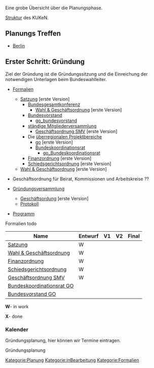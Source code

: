 Eine grobe Übersicht über die Planungsphase.

[ Struktur](/wiki/Struktur_KUKeN_Bund "wikilink") des KUKeN.

Planungs Treffen
----------------

-   [ Berlin](/wiki/Planungstreffen_Berlin "wikilink")

Erster Schritt: Gründung
------------------------

Ziel der Gründung ist die Gründungssitzung und die Einreichung der
notwendigen Unterlagen beim Bundeswahlleiter.

-   [Formalien](/wiki/Formalien "wikilink")
    -   [Satzung](/wiki/Satzung "wikilink") \[erste Version\]
        -   [Bundesgesamtkonferenz](/wiki/Bundesgesamtkonferenz "wikilink")
            -   [Wahl & Geschäftsordnung](/wiki/Go "wikilink") \[erste
                Version\]
        -   [Bundesvorstand](/wiki/Bundesvorstand "wikilink")
            -   [go\_bundesvorstand](go_bundesvorstand "wikilink")
        -   [ständige
            Mitgliederversammlung](ständige_Mitgliederversammlung "wikilink")
            -   [ Geschäftsordnung SMV](/wiki/Go_smv "wikilink") \[erste
                Version\]
        -   Die [überregionalen
            Projektbereiche](überregionalen_Projektbereiche "wikilink")
            -   [go](go "wikilink") \[erste Version\]
            -   [Bundeskoordinationsrat](/wiki/Bundeskoordinationsrat "wikilink")
                -   [go\_Bundeskoordinationsrat](go_Bundeskoordinationsrat "wikilink")
        -   [Finanzordnung](/wiki/Finanzordnung_Bund "wikilink") \[erste
            Version\]
        -   [Schiedsgerichtsordnung](/wiki/Schiedsgerichtsordnung_Bund "wikilink")
            \[erste Version\]
    -   [Wahl & Geschäftsordnung](/wiki/Go "wikilink") \[erste Version\]

-   Geschäftsordnung für Beirat, Kommissionen und Arbeitskreise ??
-   [Gründungsversammlung](/wiki/Gründungsversammlung "wikilink")
    -   [ Geschäftsordung](/wiki/Go "wikilink") \[erste Version\]
    -   [Protokoll](/wiki/Protokoll "wikilink")
-   [Programm](/wiki/Programm "wikilink")

  

Formalien todo

| Name                                                               | Entwurf | V1  | V2  | Final |
|--------------------------------------------------------------------|---------|-----|-----|-------|
| [Satzung](/wiki/Satzung "wikilink")                                      | W       |     |     |       |
| [Wahl & Geschäftsordnung](/wiki/Go "wikilink")                           | W       |     |     |       |
| [Finanzordnung](/wiki/Finanzordnung_Bund "wikilink")                     | W       |     |     |       |
| [Schiedsgerichtsordnung](/wiki/Schiedsgerichtsordnung_Bund "wikilink")   | W       |     |     |       |
| [ Geschäftsordnung SMV](/wiki/Go_smv "wikilink")                         | W       |     |     |       |
| [ Bundeskoordinationsrat GO](go_Bundeskoordinationsrat "wikilink") |         |     |     |       |
| [ Bundesvorstand GO](go_go_bundesvorstand "wikilink")              |         |     |     |       |

**W**- in work

**X**- done

### Kalender

Gründungsplanung, hier können wir Termine eintragen.

<mscalendar>Gründungsplanung</mscalendar>

[Kategorie:Planung](/wiki/Kategorie:Planung "wikilink")
[Kategorie:inBearbeitung](/wiki/Kategorie:inBearbeitung "wikilink")
[Kategorie:Formalien](/wiki/Kategorie:Formalien "wikilink")
